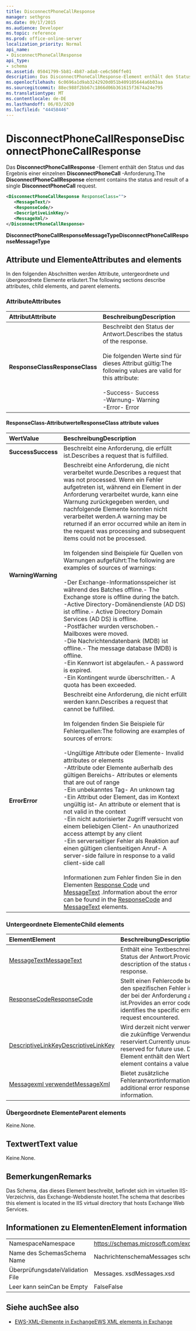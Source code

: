 ```yaml
---
title: DisconnectPhoneCallResponse
manager: sethgros
ms.date: 09/17/2015
ms.audience: Developer
ms.topic: reference
ms.prod: office-online-server
localization_priority: Normal
api_name:
- DisconnectPhoneCallResponse
api_type:
- schema
ms.assetid: 05041799-5b81-4b87-ada8-ce6c506ffe01
description: Das DisconnectPhoneCallResponse-Element enthält den Status und das Ergebnis einer einzelnen DisconnectPhoneCall-Anforderung.
ms.openlocfilehash: 6c0696a1d9ab3242920d051b409105644a6b03aa
ms.sourcegitcommit: 88ec988f2bb67c1866d06b361615f3674a24e795
ms.translationtype: MT
ms.contentlocale: de-DE
ms.lasthandoff: 06/03/2020
ms.locfileid: "44458446"
---
```

# <a name="disconnectphonecallresponse"></a><span data-ttu-id="9694a-103">DisconnectPhoneCallResponse</span><span class="sxs-lookup"><span data-stu-id="9694a-103">DisconnectPhoneCallResponse</span></span>

<span data-ttu-id="9694a-104">Das **DisconnectPhoneCallResponse** -Element enthält den Status und das Ergebnis einer einzelnen **DisconnectPhoneCall** -Anforderung.</span><span class="sxs-lookup"><span data-stu-id="9694a-104">The **DisconnectPhoneCallResponse** element contains the status and result of a single **DisconnectPhoneCall** request.</span></span> 
  
```xml
<DisconnectPhoneCallResponse ResponseClass="">
   <MessageText/>
   <ResponseCode/>
   <DescriptiveLinkKey/>
   <MessageXml/>
</DisconnectPhoneCallResponse>
```

 <span data-ttu-id="9694a-105">**DisconnectPhoneCallResponseMessageType**</span><span class="sxs-lookup"><span data-stu-id="9694a-105">**DisconnectPhoneCallResponseMessageType**</span></span>
## <a name="attributes-and-elements"></a><span data-ttu-id="9694a-106">Attribute und Elemente</span><span class="sxs-lookup"><span data-stu-id="9694a-106">Attributes and elements</span></span>

<span data-ttu-id="9694a-107">In den folgenden Abschnitten werden Attribute, untergeordnete und übergeordnete Elemente erläutert.</span><span class="sxs-lookup"><span data-stu-id="9694a-107">The following sections describe attributes, child elements, and parent elements.</span></span>
  
### <a name="attributes"></a><span data-ttu-id="9694a-108">Attribute</span><span class="sxs-lookup"><span data-stu-id="9694a-108">Attributes</span></span>

|<span data-ttu-id="9694a-109">**Attribut**</span><span class="sxs-lookup"><span data-stu-id="9694a-109">**Attribute**</span></span>|<span data-ttu-id="9694a-110">**Beschreibung**</span><span class="sxs-lookup"><span data-stu-id="9694a-110">**Description**</span></span>|
|:-----|:-----|
|<span data-ttu-id="9694a-111">**ResponseClass**</span><span class="sxs-lookup"><span data-stu-id="9694a-111">**ResponseClass**</span></span> <br/> | <span data-ttu-id="9694a-112">Beschreibt den Status der Antwort.</span><span class="sxs-lookup"><span data-stu-id="9694a-112">Describes the status of the response.</span></span><br/><br/><span data-ttu-id="9694a-113">Die folgenden Werte sind für dieses Attribut gültig:</span><span class="sxs-lookup"><span data-stu-id="9694a-113">The following values are valid for this attribute:</span></span>  <br/><br/><span data-ttu-id="9694a-114">-Success</span><span class="sxs-lookup"><span data-stu-id="9694a-114">-  Success</span></span>  <br/><span data-ttu-id="9694a-115">-Warnung</span><span class="sxs-lookup"><span data-stu-id="9694a-115">-  Warning</span></span>  <br/><span data-ttu-id="9694a-116">-Error</span><span class="sxs-lookup"><span data-stu-id="9694a-116">-  Error</span></span>  <br/> |
   
#### <a name="responseclass-attribute-values"></a><span data-ttu-id="9694a-117">ResponseClass-Attributwerte</span><span class="sxs-lookup"><span data-stu-id="9694a-117">ResponseClass attribute values</span></span>

|<span data-ttu-id="9694a-118">**Wert**</span><span class="sxs-lookup"><span data-stu-id="9694a-118">**Value**</span></span>|<span data-ttu-id="9694a-119">**Beschreibung**</span><span class="sxs-lookup"><span data-stu-id="9694a-119">**Description**</span></span>|
|:-----|:-----|
|<span data-ttu-id="9694a-120">**Success**</span><span class="sxs-lookup"><span data-stu-id="9694a-120">**Success**</span></span> <br/> |<span data-ttu-id="9694a-121">Beschreibt eine Anforderung, die erfüllt ist.</span><span class="sxs-lookup"><span data-stu-id="9694a-121">Describes a request that is fulfilled.</span></span>  <br/> |
|<span data-ttu-id="9694a-122">**Warning**</span><span class="sxs-lookup"><span data-stu-id="9694a-122">**Warning**</span></span> <br/> | <span data-ttu-id="9694a-123">Beschreibt eine Anforderung, die nicht verarbeitet wurde.</span><span class="sxs-lookup"><span data-stu-id="9694a-123">Describes a request that was not processed.</span></span> <span data-ttu-id="9694a-124">Wenn ein Fehler aufgetreten ist, während ein Element in der Anforderung verarbeitet wurde, kann eine Warnung zurückgegeben werden, und nachfolgende Elemente konnten nicht verarbeitet werden.</span><span class="sxs-lookup"><span data-stu-id="9694a-124">A warning may be returned if an error occurred while an item in the request was processing and subsequent items could not be processed.</span></span><br/><br/><span data-ttu-id="9694a-125">Im folgenden sind Beispiele für Quellen von Warnungen aufgeführt:</span><span class="sxs-lookup"><span data-stu-id="9694a-125">The following are examples of sources of warnings:</span></span><br/><br/><span data-ttu-id="9694a-126">-Der Exchange-Informationsspeicher ist während des Batches offline.</span><span class="sxs-lookup"><span data-stu-id="9694a-126">-  The Exchange store is offline during the batch.</span></span>  <br/><span data-ttu-id="9694a-127">-Active Directory-Domänendienste (AD DS) ist offline.</span><span class="sxs-lookup"><span data-stu-id="9694a-127">-  Active Directory Domain Services (AD DS) is offline.</span></span>  <br/><span data-ttu-id="9694a-128">-Postfächer wurden verschoben.</span><span class="sxs-lookup"><span data-stu-id="9694a-128">-  Mailboxes were moved.</span></span>  <br/><span data-ttu-id="9694a-129">-Die Nachrichtendatenbank (MDB) ist offline.</span><span class="sxs-lookup"><span data-stu-id="9694a-129">-  The message database (MDB) is offline.</span></span>  <br/><span data-ttu-id="9694a-130">-Ein Kennwort ist abgelaufen.</span><span class="sxs-lookup"><span data-stu-id="9694a-130">-  A password is expired.</span></span>  <br/><span data-ttu-id="9694a-131">-Ein Kontingent wurde überschritten.</span><span class="sxs-lookup"><span data-stu-id="9694a-131">-  A quota has been exceeded.</span></span>  <br/> |
|<span data-ttu-id="9694a-132">**Error**</span><span class="sxs-lookup"><span data-stu-id="9694a-132">**Error**</span></span> <br/> | <span data-ttu-id="9694a-133">Beschreibt eine Anforderung, die nicht erfüllt werden kann.</span><span class="sxs-lookup"><span data-stu-id="9694a-133">Describes a request that cannot be fulfilled.</span></span><br/><br/><span data-ttu-id="9694a-134">Im folgenden finden Sie Beispiele für Fehlerquellen:</span><span class="sxs-lookup"><span data-stu-id="9694a-134">The following are examples of sources of errors:</span></span>  <br/><br/><span data-ttu-id="9694a-135">-Ungültige Attribute oder Elemente</span><span class="sxs-lookup"><span data-stu-id="9694a-135">-  Invalid attributes or elements</span></span>  <br/><span data-ttu-id="9694a-136">-Attribute oder Elemente außerhalb des gültigen Bereichs</span><span class="sxs-lookup"><span data-stu-id="9694a-136">-  Attributes or elements that are out of range</span></span>  <br/><span data-ttu-id="9694a-137">-Ein unbekanntes Tag</span><span class="sxs-lookup"><span data-stu-id="9694a-137">-  An unknown tag</span></span>  <br/><span data-ttu-id="9694a-138">-Ein Attribut oder Element, das im Kontext ungültig ist</span><span class="sxs-lookup"><span data-stu-id="9694a-138">-  An attribute or element that is not valid in the context</span></span>  <br/><span data-ttu-id="9694a-139">-Ein nicht autorisierter Zugriff versucht von einem beliebigen Client</span><span class="sxs-lookup"><span data-stu-id="9694a-139">-  An unauthorized access attempt by any client</span></span>  <br/><span data-ttu-id="9694a-140">-Ein serverseitiger Fehler als Reaktion auf einen gültigen clientseitigen Anruf</span><span class="sxs-lookup"><span data-stu-id="9694a-140">-  A server-side failure in response to a valid client-side call</span></span><br/><br/>  <span data-ttu-id="9694a-141">Informationen zum Fehler finden Sie in den Elementen [Response Code](responsecode.md) und [MessageText](messagetext.md) .</span><span class="sxs-lookup"><span data-stu-id="9694a-141">Information about the error can be found in the [ResponseCode](responsecode.md) and [MessageText](messagetext.md) elements.</span></span>  <br/> |
   
### <a name="child-elements"></a><span data-ttu-id="9694a-142">Untergeordnete Elemente</span><span class="sxs-lookup"><span data-stu-id="9694a-142">Child elements</span></span>

|<span data-ttu-id="9694a-143">**Element**</span><span class="sxs-lookup"><span data-stu-id="9694a-143">**Element**</span></span>|<span data-ttu-id="9694a-144">**Beschreibung**</span><span class="sxs-lookup"><span data-stu-id="9694a-144">**Description**</span></span>|
|:-----|:-----|
|[<span data-ttu-id="9694a-145">MessageText</span><span class="sxs-lookup"><span data-stu-id="9694a-145">MessageText</span></span>](messagetext.md) <br/> |<span data-ttu-id="9694a-146">Enthält eine Textbeschreibung des Status der Antwort.</span><span class="sxs-lookup"><span data-stu-id="9694a-146">Provides a text description of the status of the response.</span></span>  <br/> |
|[<span data-ttu-id="9694a-147">ResponseCode</span><span class="sxs-lookup"><span data-stu-id="9694a-147">ResponseCode</span></span>](responsecode.md) <br/> |<span data-ttu-id="9694a-148">Stellt einen Fehlercode bereit, der den spezifischen Fehler identifiziert, der bei der Anforderung aufgetreten ist.</span><span class="sxs-lookup"><span data-stu-id="9694a-148">Provides an error code that identifies the specific error that the request encountered.</span></span>  <br/> |
|[<span data-ttu-id="9694a-149">DescriptiveLinkKey</span><span class="sxs-lookup"><span data-stu-id="9694a-149">DescriptiveLinkKey</span></span>](descriptivelinkkey.md) <br/> |<span data-ttu-id="9694a-150">Wird derzeit nicht verwendet und für die zukünftige Verwendung reserviert.</span><span class="sxs-lookup"><span data-stu-id="9694a-150">Currently unused and reserved for future use.</span></span> <span data-ttu-id="9694a-151">Dieses Element enthält den Wert 0.</span><span class="sxs-lookup"><span data-stu-id="9694a-151">This element contains a value of 0.</span></span>  <br/> |
|[<span data-ttu-id="9694a-152">Messagexml verwendet</span><span class="sxs-lookup"><span data-stu-id="9694a-152">MessageXml</span></span>](messagexml.md) <br/> |<span data-ttu-id="9694a-153">Bietet zusätzliche Fehlerantwortinformationen.</span><span class="sxs-lookup"><span data-stu-id="9694a-153">Provides additional error response information.</span></span>  <br/> |
   
### <a name="parent-elements"></a><span data-ttu-id="9694a-154">Übergeordnete Elemente</span><span class="sxs-lookup"><span data-stu-id="9694a-154">Parent elements</span></span>

<span data-ttu-id="9694a-155">Keine.</span><span class="sxs-lookup"><span data-stu-id="9694a-155">None.</span></span>
  
## <a name="text-value"></a><span data-ttu-id="9694a-156">Textwert</span><span class="sxs-lookup"><span data-stu-id="9694a-156">Text value</span></span>

<span data-ttu-id="9694a-157">Keine.</span><span class="sxs-lookup"><span data-stu-id="9694a-157">None.</span></span>
  
## <a name="remarks"></a><span data-ttu-id="9694a-158">Bemerkungen</span><span class="sxs-lookup"><span data-stu-id="9694a-158">Remarks</span></span>

<span data-ttu-id="9694a-159">Das Schema, das dieses Element beschreibt, befindet sich im virtuellen IIS-Verzeichnis, das Exchange-Webdienste hostet.</span><span class="sxs-lookup"><span data-stu-id="9694a-159">The schema that describes this element is located in the IIS virtual directory that hosts Exchange Web Services.</span></span>
  
## <a name="element-information"></a><span data-ttu-id="9694a-160">Informationen zu Elementen</span><span class="sxs-lookup"><span data-stu-id="9694a-160">Element information</span></span>

|||
|:-----|:-----|
|<span data-ttu-id="9694a-161">Namespace</span><span class="sxs-lookup"><span data-stu-id="9694a-161">Namespace</span></span>  <br/> |https://schemas.microsoft.com/exchange/services/2006/messages  <br/> |
|<span data-ttu-id="9694a-162">Name des Schemas</span><span class="sxs-lookup"><span data-stu-id="9694a-162">Schema Name</span></span>  <br/> |<span data-ttu-id="9694a-163">Nachrichtenschema</span><span class="sxs-lookup"><span data-stu-id="9694a-163">Messages schema</span></span>  <br/> |
|<span data-ttu-id="9694a-164">Überprüfungsdatei</span><span class="sxs-lookup"><span data-stu-id="9694a-164">Validation File</span></span>  <br/> |<span data-ttu-id="9694a-165">Messages. xsd</span><span class="sxs-lookup"><span data-stu-id="9694a-165">Messages.xsd</span></span>  <br/> |
|<span data-ttu-id="9694a-166">Leer kann sein</span><span class="sxs-lookup"><span data-stu-id="9694a-166">Can be Empty</span></span>  <br/> |<span data-ttu-id="9694a-167">False</span><span class="sxs-lookup"><span data-stu-id="9694a-167">False</span></span>  <br/> |
   
## <a name="see-also"></a><span data-ttu-id="9694a-168">Siehe auch</span><span class="sxs-lookup"><span data-stu-id="9694a-168">See also</span></span>

- [<span data-ttu-id="9694a-169">EWS-XML-Elemente in Exchange</span><span class="sxs-lookup"><span data-stu-id="9694a-169">EWS XML elements in Exchange</span></span>](ews-xml-elements-in-exchange.md)


